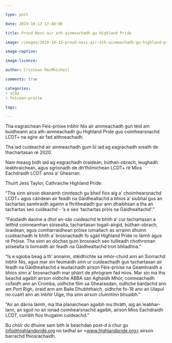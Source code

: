 ```yaml
---

type: post

date: 2019-10-13 17:40:00

title: Proud Ness air ath-ainmeachadh gu Highland Pride

image: /images/2019-10-13-proud-ness-air-ath-ainmeachadh-gu-highland-pride.JPG

image-caption:

image-licence:

author: Crìstean MacMhìcheil

comments: true

categories:
- alba
- feisean-proise

tags:

---
```


Tha eagraichean Fèis-pròise Inbhir Nis air ainmeachadh gun tèid am buidheann aca ath-ainmeachadh gu Highland Pride gus coimhearsnachd LCDT+ na sgìre air fad aithneachadh.

<!--more-->

Tha iad cuideachd air ainmeachadh gum bi iad ag eagrachadh sreath de thachartasan rè 2020.

Nam measg bidh iad ag eagrachadh òraidean, bùthan-obrach, leughadh leabhraichean, agus sgrìonadh de dh’fhilmichean LCDT+ rè Mìos Eachdraidh LCDT anns a’ Ghearran.

Thuirt Jess Taylor, Cathraiche Highland Pride:

“Tha sinn airson dèanamh cinnteach gu bheil fios aig a’ choimhearsnachd LCDT+ agus càirdean air feadh na Gàidhealtachd a bhios a’ siubhal gus an tachartas samhraidh againn a fhrithealadh gur ann dhaibhsan a tha an tachartas seo cuideachd - ‘s e seo ‘tachartas pròis na Gàidhealtachd’.”

“Faodaidh daoine a dhol an-sàs cuideachd le bhith a’ cur tachartasan a leithid coinneamhan sòisealta, tachartasan togail-airgid, bùthan-obrach, òraidean, agus comharraidhean pròise iomallach as urrainn dhuinn cuideachadh le bhith a’ brosnachadh fo sgàil Highland Pride ro làimh agus rè Pròise. Tha sinn an dòchas gum brosnaich seo tuilleadh chothroman sòisealta is lìonraidh air feadh na Gàidhealtachd tron bhliadhna.”

“Is e sgioba beag a th’ annainn, stèidhichte sa mhòr-chuid ann an Sìorrachd Inbhir Nis, agus mar sin feumaidh sinn ur cuideachadh gus tachartasan air feadh na Gàidhealtachd a leudachadh airson Fèis-pròise na Geamhraidh a bhios sinn a’ brosnachadh mar phàirt de phrògram fad mìos. Mar sin ma tha beachd agaibh airson oidhche ABBA san Aghaidh Mhòr, coinneachadh cofaidh ann an Cromba, oidhche film sa Ghearasdan, oidhche bàrdachd ann am Port Rìgh, òraid ann am Baile Dhubhthaich, oidhche fo-18 ann an Ulapul no cuairt ann an Inbhir Uige, tha sinn airson cluinntinn bhuaibh.”

“Air an dàrna làimh, ma tha planaichean agaibh mu thràth, aig an leabhar-lann, an sgoil no an ionad coimhearsnachd agaibh, airson Mìos Eachdraidh LCDT, cuiribh fios thugainn cuideachd.”

Bu chòir do dhuine sam bith le beachdan post-d a chur gu <info@highlandpride.org> no tadhal air <www.highlandpride.org> airson barrachd fhiosrachaidh.